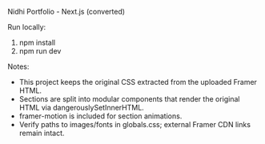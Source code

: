 Nidhi Portfolio - Next.js (converted)

Run locally:

1. npm install
2. npm run dev

Notes:
- This project keeps the original CSS extracted from the uploaded Framer HTML.
- Sections are split into modular components that render the original HTML via dangerouslySetInnerHTML.
- framer-motion is included for section animations.
- Verify paths to images/fonts in globals.css; external Framer CDN links remain intact.
